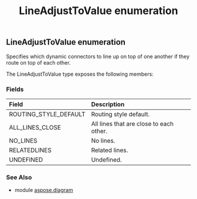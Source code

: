 ﻿---
title: LineAdjustToValue enumeration
second_title: Aspose.Diagram for Python via .NET API References
description: 
type: docs
weight: 3080
url: /python-net/aspose.diagram/lineadjusttovalue/
is_root: false
---

## LineAdjustToValue enumeration

Specifies which dynamic connectors to line up on top of one another if they route on top of each other.



The LineAdjustToValue type exposes the following members:

### Fields
| Field | Description |
| :- | :- |
| ROUTING_STYLE_DEFAULT | Routing style default. |
| ALL_LINES_CLOSE | All lines that are close to each other. |
| NO_LINES | No lines. |
| RELATEDLINES | Related lines. |
| UNDEFINED | Undefined. |


### See Also

* module [aspose.diagram](../)
